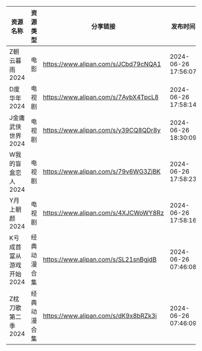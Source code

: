 | 资源名称           | 资源类型   | 分享链接                                 | 发布时间                |
| -------------- | ------ | ------------------------------------ | ------------------- |
| Z朝云暮雨2024      | 电影     | https://www.alipan.com/s/JCbd79cNQA1 | 2024-06-26 17:56:07 |
| D度华年2024       | 电视剧    | https://www.alipan.com/s/7AybX4TpcL8 | 2024-06-26 17:58:14 |
| J金庸武侠世界2024    | 电视剧    | https://www.alipan.com/s/y39CQ8QDr8y | 2024-06-26 18:30:09 |
| W我的盲盒恋人2024    | 电视剧    | https://www.alipan.com/s/79v6WG3ZjBK | 2024-06-26 17:58:23 |
| Y月上朝颜2024      | 电视剧    | https://www.alipan.com/s/4XJCWoWY8Rz | 2024-06-26 17:58:16 |
| K亏成首富从游戏开始2024 | 经典动漫合集 | https://www.alipan.com/s/SL21snBgjdB | 2024-06-26 07:46:08 |
| Z枕刀歌第二季2024    | 经典动漫合集 | https://www.alipan.com/s/dK9x8bRZk3i | 2024-06-26 07:46:09 |
